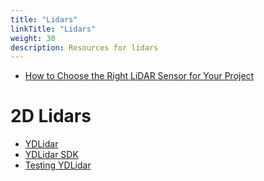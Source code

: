 ```yaml
---
title: "Lidars"  
linkTitle: "Lidars"  
weight: 30  
description: Resources for lidars
---
```


* [How to Choose the Right LiDAR Sensor for Your Project](https://www.linkedin.com/pulse/how-choose-right-lidar-sensor-your-project-shahab-khokhar/)

# 2D Lidars
* [YDLidar](https://www.ydlidar.com/)
* [YDLidar SDK](https://github.com/ydlidar/sdk)
* [Testing YDLidar](https://github.com/rasheeddo/testYDLidar)
